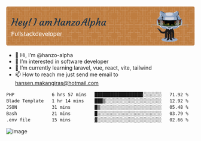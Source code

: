 ![Header](./github-header-image.png)

- 👋 Hi, I’m @hanzo-alpha
- 👀 I’m interested in software developer
- 🌱 I’m currently learning laravel, vue, react, vite, tailwind
- 📫 How to reach me just send me email to hansen.makangiras@hotmail.com 

<!---
hanzo-alpha/hanzo-alpha is a ✨ special ✨ repository because its `README.md` (this file) appears on your GitHub profile.
You can click the Preview link to take a look at your changes.
--->

<!--START_SECTION:waka-->

```txt
PHP              6 hrs 57 mins   ██████████████████░░░░░░░   71.92 %
Blade Template   1 hr 14 mins    ███▒░░░░░░░░░░░░░░░░░░░░░   12.92 %
JSON             31 mins         █▒░░░░░░░░░░░░░░░░░░░░░░░   05.48 %
Bash             21 mins         █░░░░░░░░░░░░░░░░░░░░░░░░   03.79 %
.env file        15 mins         ▓░░░░░░░░░░░░░░░░░░░░░░░░   02.66 %
```

<!--END_SECTION:waka-->

![image](https://github.com/hanzo-alpha/hanzo-alpha/assets/111342797/c4bd2977-6123-4017-8652-6e166259b484)

